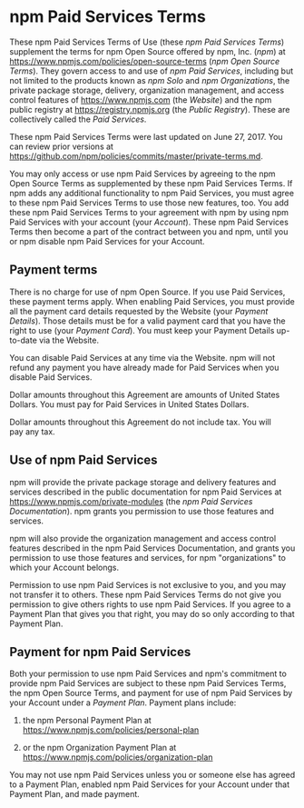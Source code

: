 # npm Paid Services Terms

These npm Paid Services Terms of Use (these _npm Paid Services Terms_)
supplement the terms for npm Open Source offered by npm, Inc.
(_npm_) at <https://www.npmjs.com/policies/open-source-terms> (_npm Open
Source Terms_). They govern access to and use of _npm Paid Services_,
including but not limited to the products known as  _npm Solo_ and
_npm Organizations_, the private package storage, delivery,
organization management, and access control features of
<https://www.npmjs.com> (the _Website_) and the npm public registry
at <https://registry.npmjs.org> (the _Public Registry_). These are
collectively called the _Paid Services_.

These npm Paid Services Terms were last updated on
June 27, 2017.
You can review prior versions at
<https://github.com/npm/policies/commits/master/private-terms.md>.

You may only access or use npm Paid Services by agreeing to the npm
Open Source Terms as supplemented by these npm Paid Services Terms. If
npm adds any additional functionality to npm Paid Services, you must
agree to these npm Paid Services Terms to use those new features, too.
You add these npm Paid Services Terms to your agreement with npm by
using npm Paid Services with your account (your _Account_). These
npm Paid Services Terms then become a part of the contract between you
and npm, until you or npm disable npm Paid Services for your Account.

## Payment terms

There is no charge for use of npm Open Source. If you use Paid Services,
these payment terms apply. When enabling Paid Services, you must provide
all the payment card details requested by the Website (your _Payment
Details_). Those details must be for a valid payment card that you have
the right to use (your _Payment Card_). You must keep your Payment
Details up-to-date via the Website.		

You can disable Paid Services at any time via the Website. npm will not		
refund any payment you have already made for Paid Services when you		
disable Paid Services.		

Dollar amounts throughout this Agreement are amounts of United States		
Dollars. You must pay for Paid Services in United States Dollars.		

Dollar amounts throughout this Agreement do not include tax. You will		
pay any tax.

## Use of npm Paid Services

npm will provide the private package storage and delivery features and
services described in the public documentation for npm Paid Services
at <https://www.npmjs.com/private-modules> (the _npm Paid Services
Documentation_). npm grants you permission to use those features and
services.

npm will also provide the organization management and access control
features described in the npm Paid Services Documentation, and grants
you permission to use those features and services, for npm
"organizations" to which your Account belongs.

Permission to use npm Paid Services is not exclusive to you, and you
may not transfer it to others. These npm Paid Services Terms do not
give you permission to give others rights to use npm Paid Services.
If you agree to a Payment Plan that gives you that right, you may do so
only according to that Payment Plan.

## Payment for npm Paid Services

Both your permission to use npm Paid Services and npm's commitment to
provide npm Paid Services are subject to these npm Paid Services
Terms, the npm Open Source Terms, and payment for use of npm Paid
Services by your Account under a _Payment Plan_. Payment plans include:

1. the npm Personal Payment Plan at
   <https://www.npmjs.com/policies/personal-plan>

2. or the npm Organization Payment Plan at
   <https://www.npmjs.com/policies/organization-plan>

You may not use npm Paid Services unless you or someone else has
agreed to a Payment Plan, enabled npm Paid Services for your Account
under that Payment Plan, and made payment.
